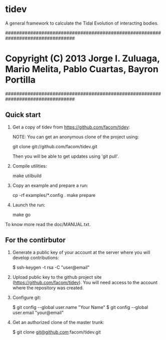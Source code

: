 tidev
=====

A general framework to calculate the Tidal Evolution of interacting
bodies.

#################################################################################
# Copyright (C) 2013 Jorge I. Zuluaga, Mario Melita, Pablo Cuartas, Bayron Portilla
#################################################################################

Quick start
-----------

1. Get a copy of tidev from https://github.com/facom/tidev:

   NOTE: You can get an anonymous clone of the project using:

      git clone git://github.com/facom/tidev.git

   Then you will be able to get updates using 'git pull'.

2. Compile utilities:

      make utilbuild

3. Copy an example and prepare a run:

      cp -rf examples/*.config .
      make prepare

4. Launch the run:

      make go

To know more read the doc/MANUAL.txt.

For the contirbutor
-------------------

1. Generate a public key of your account at the server where you will
   develop contributions:

   $ ssh-keygen -t rsa -C "user@email"

2. Upload public key to the github project site
   (https://github.com/facom/tidev).  You will need access to the
   account where the repository was created.

3. Configure git:

   $ git config --global user.name "Your Name"
   $ git config --global user.email "your@email"

4. Get an authorized clone of the master trunk:

   $ git clone git@github.com:facom/tidev.git
